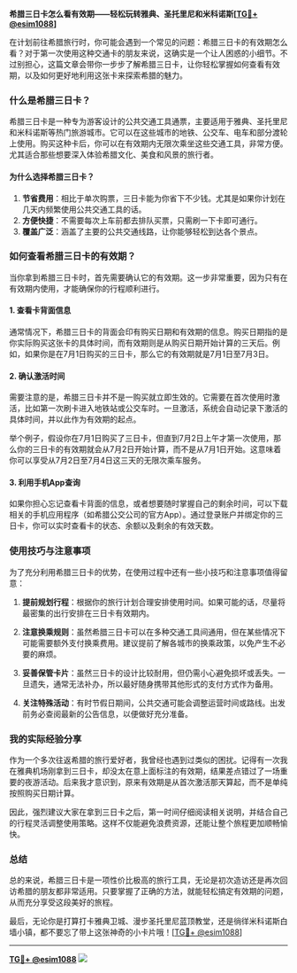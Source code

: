 **希腊三日卡怎么看有效期——轻松玩转雅典、圣托里尼和米科诺斯[[TG💪+ @esim1088](https://t.me/s/esim1088)]**

在计划前往希腊旅行时，你可能会遇到一个常见的问题：希腊三日卡的有效期怎么看？对于第一次使用这种交通卡的朋友来说，这确实是一个让人困惑的小细节。不过别担心，这篇文章会带你一步步了解希腊三日卡，让你轻松掌握如何查看有效期，以及如何更好地利用这张卡来探索希腊的魅力。

### 什么是希腊三日卡？

希腊三日卡是一种专为游客设计的公共交通工具通票，主要适用于雅典、圣托里尼和米科诺斯等热门旅游城市。它可以在这些城市的地铁、公交车、电车和部分渡轮上使用。购买这种卡后，你可以在有效期内无限次乘坐这些交通工具，非常方便。尤其适合那些想要深入体验希腊文化、美食和风景的旅行者。

#### 为什么选择希腊三日卡？

1. **节省费用**：相比于单次购票，三日卡能为你省下不少钱。尤其是如果你计划在几天内频繁使用公共交通工具的话。
2. **方便快捷**：不需要每次上车前都去排队买票，只需刷一下卡即可通行。
3. **覆盖广泛**：涵盖了主要的公共交通线路，让你能够轻松到达各个景点。

### 如何查看希腊三日卡的有效期？

当你拿到希腊三日卡时，首先需要确认它的有效期。这一步非常重要，因为只有在有效期内使用，才能确保你的行程顺利进行。

#### 1. 查看卡背面信息

通常情况下，希腊三日卡的背面会印有购买日期和有效期的信息。购买日期指的是你实际购买这张卡的具体时间，而有效期则是从购买日期开始计算的三天后。例如，如果你是在7月1日购买的三日卡，那么它的有效期就是7月1日至7月3日。

#### 2. 确认激活时间

需要注意的是，希腊三日卡并不是一购买就立即生效的。它需要在首次使用时激活，比如第一次刷卡进入地铁站或公交车时。一旦激活，系统会自动记录下激活的具体时间，并以此作为有效期的起点。

举个例子，假设你在7月1日购买了三日卡，但直到7月2日上午才第一次使用，那么你的三日卡的有效期就会从7月2日开始计算，而不是从7月1日开始。这意味着你可以享受从7月2日至7月4日这三天的无限次乘车服务。

#### 3. 利用手机App查询

如果你担心忘记查看卡背面的信息，或者想要随时掌握自己的剩余时间，可以下载相关的手机应用程序（如希腊公交公司的官方App）。通过登录账户并绑定你的三日卡，你可以实时查看卡的状态、余额以及剩余的有效天数。

### 使用技巧与注意事项

为了充分利用希腊三日卡的优势，在使用过程中还有一些小技巧和注意事项值得留意：

1. **提前规划行程**：根据你的旅行计划合理安排使用时间。如果可能的话，尽量将最密集的出行安排在三日卡有效期内。
   
2. **注意换乘规则**：虽然希腊三日卡可以在多种交通工具间通用，但在某些情况下可能需要额外支付换乘费用。建议提前了解各城市的换乘政策，以免产生不必要的麻烦。

3. **妥善保管卡片**：虽然三日卡的设计比较耐用，但仍需小心避免损坏或丢失。一旦遗失，通常无法补办，所以最好随身携带其他形式的支付方式作为备用。

4. **关注特殊活动**：有时节假日期间，公共交通可能会调整运营时间或路线。出发前务必查阅最新的公告信息，以便做好充分准备。

### 我的实际经验分享

作为一个多次往返希腊的旅行爱好者，我曾经也遇到过类似的困扰。记得有一次我在雅典机场刚拿到三日卡，却没太在意上面标注的有效期，结果差点错过了一场重要的夜游活动。后来我才意识到，原来有效期是从首次激活那天算起，而不是单纯按照购买日期计算。

因此，强烈建议大家在拿到三日卡之后，第一时间仔细阅读相关说明，并结合自己的行程灵活调整使用策略。这样不仅能避免浪费资源，还能让整个旅程更加顺畅愉快。

### 总结

总的来说，希腊三日卡是一项性价比极高的旅行工具，无论是初次造访还是再次回访希腊的朋友都非常适用。只要掌握了正确的方法，就能轻松搞定有效期的问题，从而充分享受这段美好的旅程。

最后，无论你是打算打卡雅典卫城、漫步圣托里尼蓝顶教堂，还是徜徉米科诺斯白墙小镇，都不要忘了带上这张神奇的小卡片哦！[[TG💪+ @esim1088](https://t.me/s/esim1088)]

---

**[TG💪+ @esim1088](https://t.me/s/esim1088) ![](https://i.postimg.cc/4NQfJmqS/Snipaste-2025-05-13-00-14-12.png)**